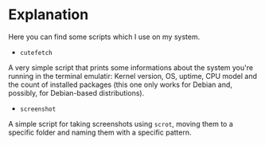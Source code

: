 # Explanation
Here you can find some scripts which I use on my system.

- `cutefetch`

A very simple script that prints some informations about the system you're running in the terminal emulatir: Kernel version, OS, uptime, CPU model and the count of installed packages (this one only works for Debian and, possibly, for Debian-based distributions).


- `screenshot`

A simple script for taking screenshots using `scrot`, moving them to a specific folder and naming them with a specific pattern.
